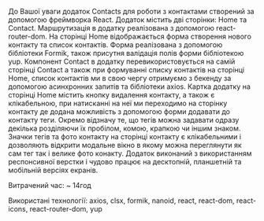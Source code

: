 До Вашої уваги додаток Contacts для роботи з контактами створений за допомогою фреймворка React. Додаток містить дві сторінки: Home та Соntact. Маршрутизація в додатку реалізована з допомогою react-router-dom. На сторінці Home відображається форма створення нового контакту та список контактів. Форма реалізована з допомогою бібліотеки Formik, також присутня валідація полів форми бібліотекою yup. Компонент Contact в додатку перевикористовується на самій сторінці Contact а також при формуванні списку контактів на сторінці Home, список контактів ми в свою чергу отримуємо з бекенду за допомогою асинхронних запитів та бібліотеки axios. Картка додатку на сторінці Home містить кнопку видалення контакту, а також є клікабельною, при натисканні на неї ми переходимо на сторінку контакту де додана можливість з допомогою форми додавати до контакту теги. Окремо відзначу те, що тегів можна задавати одразу декілька розділяючи їх пробілом, комою, крапкою чи іншим знаком. Значки тегів та фото контакту на сторінці контакту є клікабельними і дозволяють відкрити модальне вікно в якому можна переглянути як сам тег так і велике фото конакту. Додаток виконаний з використанням респонсивної верстки і чудово працює на десктопній, планшетній та мобільній версіях екранів.

Витрачений час: ~ 14год

Використані технології:
axios,
clsx,
formik,
nanoid,
react,
react-dom,
react-icons,
react-router-dom,
yup
